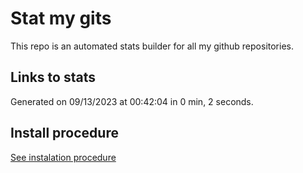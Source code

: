 # Stat my gits

This repo is an automated stats builder for all my github repositories.

## Links to stats


Generated on 09/13/2023 at 00:42:04 in 0 min, 2 seconds.

## Install procedure

[See instalation procedure](./src/install.md)
